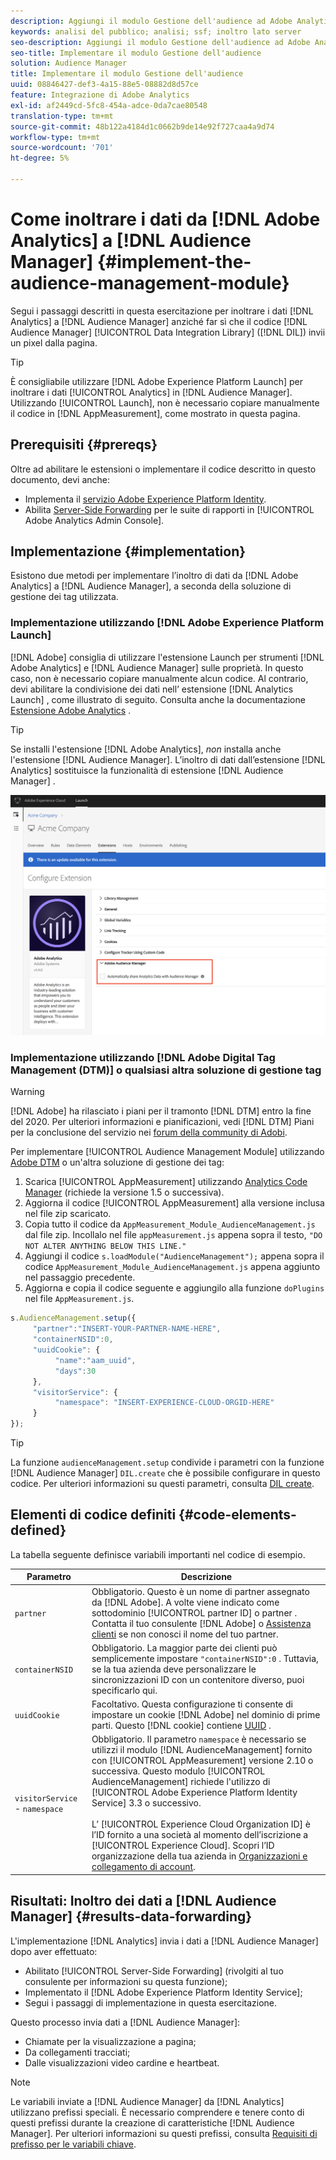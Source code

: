 ```yaml
---
description: Aggiungi il modulo Gestione dell'audience ad Adobe Analytics AppMeasurement per inoltrare i dati di Analytics ad Audience Manager invece di far sì che il codice di Data Integration Library dell'Audience Manager (DIL) invii un pixel dalla pagina.
keywords: analisi del pubblico; analisi; ssf; inoltro lato server
seo-description: Aggiungi il modulo Gestione dell'audience ad Adobe Analytics AppMeasurement per inoltrare i dati di Analytics ad Audience Manager invece di far sì che il codice di Data Integration Library dell'Audience Manager (DIL) invii un pixel dalla pagina.
seo-title: Implementare il modulo Gestione dell'audience
solution: Audience Manager
title: Implementare il modulo Gestione dell'audience
uuid: 08846427-def3-4a15-88e5-08882d8d57ce
feature: Integrazione di Adobe Analytics
exl-id: af2449cd-5fc8-454a-adce-0da7cae80548
translation-type: tm+mt
source-git-commit: 48b122a4184d1c0662b9de14e92f727caa4a9d74
workflow-type: tm+mt
source-wordcount: '701'
ht-degree: 5%

---
```


# Come inoltrare i dati da [!DNL Adobe Analytics] a [!DNL Audience Manager] {#implement-the-audience-management-module}

Segui i passaggi descritti in questa esercitazione per inoltrare i dati [!DNL Analytics] a [!DNL Audience Manager] anziché far sì che il codice [!DNL Audience Manager] [!UICONTROL Data Integration Library] ([!DNL DIL]) invii un pixel dalla pagina.

>[!TIP]
>
>È consigliabile utilizzare [!DNL Adobe Experience Platform Launch] per inoltrare i dati [!UICONTROL Analytics] in [!DNL Audience Manager]. Utilizzando [!UICONTROL Launch], non è necessario copiare manualmente il codice in [!DNL AppMeasurement], come mostrato in questa pagina.

## Prerequisiti {#prereqs}

Oltre ad abilitare le estensioni o implementare il codice descritto in questo documento, devi anche:

* Implementa il [servizio Adobe Experience Platform Identity](https://docs.adobe.com/content/help/it-IT/id-service/using/home.html).
* Abilita [Server-Side Forwarding](https://docs.adobe.com/help/en/analytics/admin/admin-tools/server-side-forwarding/ssf.html) per le suite di rapporti in [!UICONTROL Adobe Analytics Admin Console].

## Implementazione {#implementation}

Esistono due metodi per implementare l’inoltro di dati da [!DNL Adobe Analytics] a [!DNL Audience Manager], a seconda della soluzione di gestione dei tag utilizzata.

### Implementazione utilizzando [!DNL Adobe Experience Platform Launch]

[!DNL Adobe] consiglia di utilizzare l&#39;estensione  [](https://docs.adobe.com/content/help/en/launch/using/overview.html) Launch per strumenti  [!DNL Adobe Analytics] e  [!DNL Audience Manager] sulle proprietà. In questo caso, non è necessario copiare manualmente alcun codice. Al contrario, devi abilitare la condivisione dei dati nell’ estensione [!DNL Analytics Launch] , come illustrato di seguito. Consulta anche la documentazione [Estensione Adobe Analytics](https://docs.adobe.com/content/help/en/launch/using/extensions-ref/adobe-extension/analytics-extension/overview.html#adobe-audience-manager) .

>[!TIP]
>
>Se installi l&#39;estensione [!DNL Adobe Analytics], *non* installa anche l&#39;estensione [!DNL Audience Manager]. L’inoltro di dati dall’estensione [!DNL Analytics] sostituisce la funzionalità di estensione [!DNL Audience Manager] .

![Come abilitare la condivisione di dati dall’estensione Adobe Analytics all’Audience Manager](/help/using/integration/assets/analytics-to-aam.png)

### Implementazione utilizzando [!DNL Adobe Digital Tag Management (DTM)] o qualsiasi altra soluzione di gestione tag

>[!WARNING]
>
>[!DNL Adobe] ha rilasciato i piani per il tramonto  [!DNL DTM] entro la fine del 2020. Per ulteriori informazioni e pianificazioni, vedi [!DNL DTM] Piani per la conclusione del servizio nei [forum della community di Adobi](https://forums.adobe.com/community/experience-cloud/platform/launch/blog/2018/10/05/dtm-plans-for-a-sunset).

Per implementare [!UICONTROL Audience Management Module] utilizzando [Adobe DTM](https://docs.adobe.com/content/help/en/dtm/using/dtm-home.html) o un&#39;altra soluzione di gestione dei tag:

1. Scarica [!UICONTROL AppMeasurement] utilizzando [Analytics Code Manager](https://docs.adobe.com/content/help/it-IT/analytics/admin/admin-tools/code-manager-admin.html) (richiede la versione 1.5 o successiva).
1. Aggiorna il codice [!UICONTROL AppMeasurement] alla versione inclusa nel file zip scaricato.
1. Copia tutto il codice da `AppMeasurement_Module_AudienceManagement.js` dal file zip. Incollalo nel file `appMeasurement.js` appena sopra il testo, `"DO NOT ALTER ANYTHING BELOW THIS LINE."`
1. Aggiungi il codice `s.loadModule("AudienceManagement");` appena sopra il codice `AppMeasurement_Module_AudienceManagement.js` appena aggiunto nel passaggio precedente.
1. Aggiorna e copia il codice seguente e aggiungilo alla funzione `doPlugins` nel file `AppMeasurement.js`.

```js
s.AudienceManagement.setup({ 
     "partner":"INSERT-YOUR-PARTNER-NAME-HERE", 
     "containerNSID":0, 
     "uuidCookie": { 
          "name":"aam_uuid", 
          "days":30
     },
     "visitorService": {
          "namespace": "INSERT-EXPERIENCE-CLOUD-ORGID-HERE" 
     } 
});
```

>[!TIP]
>
>La funzione `audienceManagement.setup` condivide i parametri con la funzione [!DNL Audience Manager] `DIL.create` che è possibile configurare in questo codice. Per ulteriori informazioni su questi parametri, consulta [DIL create](../../dil/dil-class-overview/dil-create.md#dil-create).

## Elementi di codice definiti {#code-elements-defined}

La tabella seguente definisce variabili importanti nel codice di esempio.

| Parametro | Descrizione |
|--- |--- |
| `partner` | Obbligatorio. Questo è un nome di partner assegnato da [!DNL Adobe]. A volte viene indicato come sottodominio [!UICONTROL partner ID] o partner .  Contatta il tuo consulente [!DNL Adobe] o [Assistenza clienti](https://helpx.adobe.com/it/marketing-cloud/contact-support.html) se non conosci il nome del tuo partner. |
| `containerNSID` | Obbligatorio. La maggior parte dei clienti può semplicemente impostare `"containerNSID":0` . Tuttavia, se la tua azienda deve personalizzare le sincronizzazioni ID con un contenitore diverso, puoi specificarlo qui. |
| `uuidCookie` | Facoltativo. Questa configurazione ti consente di impostare un cookie [!DNL Adobe] nel dominio di prime parti. Questo [!DNL cookie] contiene [UUID](../../reference/ids-in-aam.md) . |
| `visitorService` - `namespace` | Obbligatorio. Il parametro `namespace` è necessario se utilizzi il modulo [!DNL AudienceManagement] fornito con [!UICONTROL AppMeasurement] versione 2.10 o successiva. Questo modulo [!UICONTROL AudienceManagement] richiede l&#39;utilizzo di [!UICONTROL Adobe Experience Platform Identity Service] 3.3 o successivo. <br><br>L’  [!UICONTROL Experience Cloud Organization ID] è l’ID fornito a una società al momento dell’iscrizione a  [!UICONTROL Experience Cloud]. Scopri l’ID organizzazione della tua azienda in [Organizzazioni e collegamento di account](https://docs.adobe.com/content/help/en/core-services/interface/manage-users-and-products/organizations.html). |

## Risultati: Inoltro dei dati a [!DNL Audience Manager] {#results-data-forwarding}

L&#39;implementazione [!DNL Analytics] invia i dati a [!DNL Audience Manager] dopo aver effettuato:

* Abilitato [!UICONTROL Server-Side Forwarding] (rivolgiti al tuo consulente per informazioni su questa funzione);
* Implementato il [!DNL Adobe Experience Platform Identity Service];
* Segui i passaggi di implementazione in questa esercitazione.

Questo processo invia dati a [!DNL Audience Manager]:

* Chiamate per la visualizzazione a pagina;
* Da collegamenti tracciati;
* Dalle visualizzazioni video cardine e heartbeat.

>[!NOTE]
>
>Le variabili inviate a [!DNL Audience Manager] da [!DNL Analytics] utilizzano prefissi speciali. È necessario comprendere e tenere conto di questi prefissi durante la creazione di caratteristiche [!DNL Audience Manager]. Per ulteriori informazioni su questi prefissi, consulta [Requisiti di prefisso per le variabili chiave](../../features/traits/trait-variable-prefixes.md).
